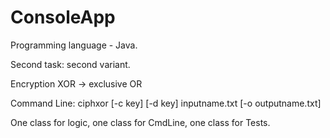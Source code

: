 # ConsoleApp
Programming language - Java.

Second task: second variant.

Encryption XOR -> exclusive OR

Command Line: ciphxor [-c key] [-d key] inputname.txt [-o outputname.txt]

One class for logic, one class for CmdLine, one class for Tests.
